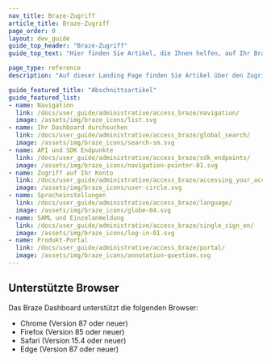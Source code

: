 ```yaml
---
nav_title: Braze-Zugriff
article_title: Braze-Zugriff
page_order: 0
layout: dev_guide
guide_top_header: "Braze-Zugriff"
guide_top_text: "Hier finden Sie Artikel, die Ihnen helfen, auf Ihr Braze-Konto oder -Dashboard zuzugreifen, z. B. wie Sie sich zum ersten Mal bei Ihrem Konto anmelden, Ihre Endpunkte überprüfen, Passwörter zurücksetzen und mehr."

page_type: reference
description: "Auf dieser Landing Page finden Sie Artikel über den Zugriff auf Ihr Braze-Konto oder -Dashboard. Hier finden Sie Ressourcen zu SSO, Anmeldung, Braze-Instanzen, SDK-Endpunkten, Passwortrücksetzung und mehr."

guide_featured_title: "Abschnittsartikel"
guide_featured_list:
- name: Navigation
  link: /docs/user_guide/administrative/access_braze/navigation/
  image: /assets/img/braze_icons/list.svg
- name: Ihr Dashboard durchsuchen
  link: /docs/user_guide/administrative/access_braze/global_search/
  image: /assets/img/braze_icons/search-sm.svg
- name: API und SDK Endpunkte
  link: /docs/user_guide/administrative/access_braze/sdk_endpoints/
  image: /assets/img/braze_icons/navigation-pointer-01.svg
- name: Zugriff auf Ihr Konto
  link: /docs/user_guide/administrative/access_braze/accessing_your_account/
  image: /assets/img/braze_icons/user-circle.svg
- name: Spracheinstellungen
  link: /docs/user_guide/administrative/access_braze/language/
  image: /assets/img/braze_icons/globe-04.svg
- name: SAML und Einzelanmeldung
  link: /docs/user_guide/administrative/access_braze/single_sign_on/
  image: /assets/img/braze_icons/log-in-01.svg
- name: Produkt-Portal
  link: /docs/user_guide/administrative/access_braze/portal/
  image: /assets/img/braze_icons/annotation-question.svg
---
```

## Unterstützte Browser

Das Braze Dashboard unterstützt die folgenden Browser:
- Chrome (Version 87 oder neuer)
- Firefox (Version 85 oder neuer)
- Safari (Version 15.4 oder neuer)
- Edge (Version 87 oder neuer)

<br><br>